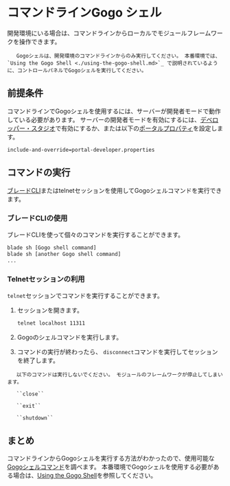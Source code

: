 # コマンドラインGogo シェル

開発環境にいる場合は、コマンドラインからローカルでモジュールフレームワークを操作できます。

``` warning::
   Gogoシェルは、開発環境のコマンドラインからのみ実行してください。 本番環境では、 `Using the Gogo Shell <./using-the-gogo-shell.md>`_ で説明されているように、コントロールパネルでGogoシェルを実行してください。
```

## 前提条件

コマンドラインでGogoシェルを使用するには、サーバーが開発者モードで動作している必要があります。 サーバーの開発者モードを有効にするには、[デベロッパー・スタジオ](../../../developing-applications/tooling/developer-studio.md)で有効にするか、または以下の[ポータルプロパティ](../../../installation-and-upgrades/reference/portal-properties.md)を設定します。

``` properties
include-and-override=portal-developer.properties
```

## コマンドの実行

[ブレードCLI](../../../developing-applications/tooling/blade-cli/installing-and-updating-blade-cli.md)またはtelnetセッションを使用してGogoシェルコマンドを実行できます。

### ブレードCLIの使用

ブレードCLIを使って個々のコマンドを実行することができます。

``` bash
blade sh [Gogo shell command]
blade sh [another Gogo shell command]
...
```

### Telnetセッションの利用

`telnet`セッションでコマンドを実行することができます。

1.  セッションを開きます。

    ``` bash
    telnet localhost 11311
    ```

2.  Gogoのシェルコマンドを実行します。

3.  コマンドの実行が終わったら、 `disconnect`コマンドを実行してセッションを終了します。

<!-- end list -->

``` warning::
   以下のコマンドは実行しないでください。 モジュールのフレームワークが停止してしまいます。

   ``close``

   ``exit``

   ``shutdown``
```

## まとめ

コマンドラインからGogoシェルを実行する方法がわかったので、使用可能な[Gogoシェルコマンド](./gogo-shell-commands.md)を調べます。 本番環境でGogoシェルを使用する必要がある場合は、[Using the Gogo Shell](./using-the-gogo-shell.md)を参照してください。
